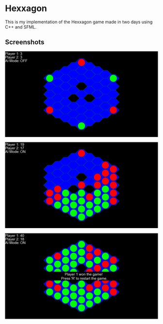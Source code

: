 # Hexxagon

This is my implementation of the Hexxagon game made in two days using C++ and SFML.

## Screenshots

![](img/game1.png)

![](img/game2.png)

![](img/game3.png)
